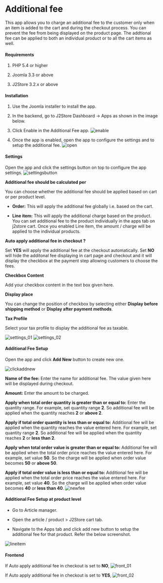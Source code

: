 # Additional fee

This app allows you to charge an additional fee to the customer only when an item is added to the cart and during the checkout process. You can prevent the fee from being displayed on the product page. The addtional fee can be applied to both an individual product or to all the cart items as well.

#### Requirements

1. PHP 5.4 or higher

2. Joomla 3.3 or above

3. J2Store 3.2.x or above

#### Installation

1. Use the Joomla installer to install the app.

2. In the backend, go to J2Store Dashboard -> Apps as shown in the image below.

3. Click Enable in the Additional Fee app.
![enable](./assets/images/addfee_enable.png)
4. Once the app is enabled, open the app to configure the settings and to setup the additional fee.
![open](./assets/images/addfee_open.png)

#### Settings

Open the app and click the settings button on top to configure the app settings.
![settingsbutton](./assets/images/addfee_clicksettings.png)

**Additional fee should be calculated per**

You can choose whether the additional fee should be applied based on cart or per product level.

* **Order:** This will apply the additional fee globally i.e. based on the cart.

* **Line item:** This will apply the additional charge based on the product. You can set additional fee to the product individually in the apps tab on j2store cart. Once you enabled Line item, the amount / charge will be applied to the individual products.

**Auto apply additional fee in checkout ?**

Set **YES** will apply the additional fee at the checkout automatically. Set **NO** will hide the additonal fee displaying in cart page and checkout and it will display the checkbox at the payment step allowing customers to choose the fees.

**Checkbox Content**

Add your checkbox content in the text box given here.

**Display place**

You can change the position of checkbox by selecting either **Display before shipping method** or **Display after payment methods**.

**Tax Profile**

Select your tax profile to display the additional fee as taxable.

![settings_01](./assets/images/addfee_settings_01.png)
![settings_02](./assets/images/addfee_settings_02.png)

#### Additional Fee Setup

Open the app and click **Add New** button to create new one.

![clickaddnew](./assets/images/addfee_clickaddnew.png)

**Name of the fee:** Enter the name for additional fee. The value given here will be displayed during checkout.

**Amount:** Enter the amount to be charged.

**Apply when total order quantity is greater than or equal to:** Enter the quantity range. For example, set quantity range **2**. So additional fee will be applied when the quantity reaches **2** or **above 2**.

**Apply if total order quantity is less than or equal to:** Additional fee will be applied when the quantity reaches the value entered here. For example, set quantity range **2**. So additional fee will be applied when the quantity reaches **2** or **less than 2**.

**Apply when total order value is greater than or equal to:** Additional fee will be applied when the total order price reaches the value entered here. For example, set value **50**. So the charge will be applied when order value becomes **50** or **above 50**.

**Apply if total order value is less than or equal to:** Additional fee will be applied when the total order price reaches the value entered here. For example, set value **40**. So the charge will be applied when order value becomes **40** or **less than 40**.
![newfee](./assets/images/addfee_new.png)

#### Additional Fee Setup at product level

* Go to Article manager.

* Open the article / product > J2Store cart tab.

* Navigate to the Apps tab and click add new button to setup the additional fee for that product. Refer the below screenshot.

![lineitem](./assets/images/addfee_lineitem.png)

#### Frontend

If Auto apply additional fee in checkout is set to **NO**,
![front_01](./assets/images/addfee_front_01.png)

If Auto apply additional fee in checkout is set to **YES**,
![front_02](./assets/images/addfee_front_02.png)